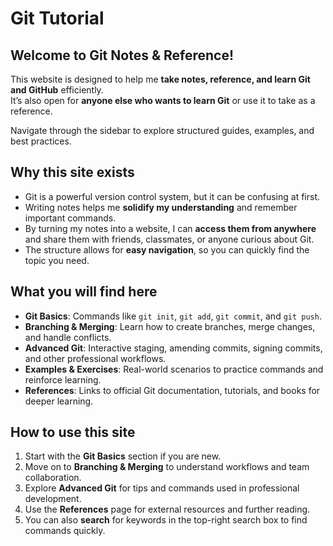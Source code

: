 # Git Tutorial

## Welcome to **Git Notes & Reference**!

This website is designed to help me **take notes, reference, and learn Git and GitHub** efficiently.  
It’s also open for **anyone else who wants to learn Git** or use it to take as a reference.

Navigate through the sidebar to explore structured guides, examples, and best practices.

## Why this site exists

- Git is a powerful version control system, but it can be confusing at first.
- Writing notes helps me **solidify my understanding** and remember important commands.
- By turning my notes into a website, I can **access them from anywhere** and share them with friends, classmates, or anyone curious about Git.
- The structure allows for **easy navigation**, so you can quickly find the topic you need.

## What you will find here

- **Git Basics**: Commands like `git init`, `git add`, `git commit`, and `git push`.
- **Branching & Merging**: Learn how to create branches, merge changes, and handle conflicts.
- **Advanced Git**: Interactive staging, amending commits, signing commits, and other professional workflows.
- **Examples & Exercises**: Real-world scenarios to practice commands and reinforce learning.
- **References**: Links to official Git documentation, tutorials, and books for deeper learning.

## How to use this site

1. Start with the **Git Basics** section if you are new.
2. Move on to **Branching & Merging** to understand workflows and team collaboration.
3. Explore **Advanced Git** for tips and commands used in professional development.
4. Use the **References** page for external resources and further reading.
5. You can also **search** for keywords in the top-right search box to find commands quickly.
